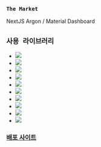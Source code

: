 ### `The Market`

NextJS Argon / Material Dashboard

## `사용 라이브러리`
- <img src="https://img.shields.io/badge/Next.js 14-000000?style=for-the-badge&logo=nextdotjs&logoColor=ffffff"/>
- <img src="https://img.shields.io/badge/TypeScript-3178C6?style=for-the-badge&logo=typescript&logoColor=ffffff"/>
- <img src="https://img.shields.io/badge/React Query-FF4154?style=for-the-badge&logo=reactquery&logoColor=ffffff"/>
- <img src="https://img.shields.io/badge/React Hook Form-EC5990?style=for-the-badge&logo=reacthookform&logoColor=ffffff"/>
- <img src="https://img.shields.io/badge/Recoil-3578E5?style=for-the-badge&logo=recoil&logoColor=ffffff"/>
- <img src="https://img.shields.io/badge/Firebase-FFCA28?style=for-the-badge&logo=firebase&logoColor=ffffff"/>
- <img src="https://img.shields.io/badge/Styled Components-DB7093?style=for-the-badge&logo=styledcomponents&logoColor=ffffff"/>
- <img src="https://img.shields.io/badge/Framer Motion-0055FF?style=for-the-badge&logo=framer&logoColor=ffffff"/>
- <img src="https://img.shields.io/badge/scss-CC6699?style=for-the-badge&logo=Sass&logoColor=ffffff"/>
- <img src="https://img.shields.io/badge/ApexChart.js-1ce284?style=for-the-badge"/>

### [배포 사이트](https://the-market-omega.vercel.app/)
